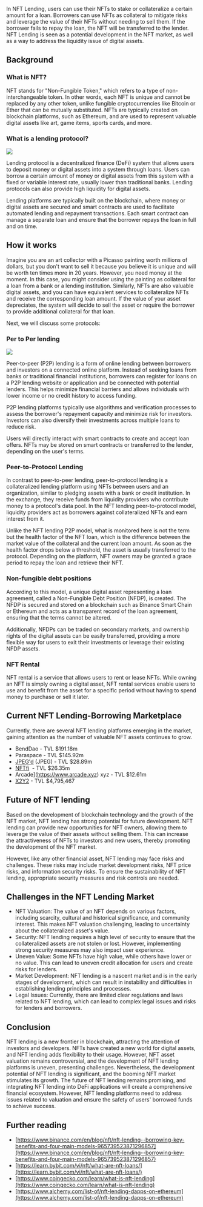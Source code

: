 In NFT Lending, users can use their NFTs to stake or collateralize a certain amount for a loan. Borrowers can use NFTs as collateral to mitigate risks and leverage the value of their NFTs without needing to sell them. If the borrower fails to repay the loan, the NFT will be transferred to the lender. NFT Lending is seen as a potential development in the NFT market, as well as a way to address the liquidity issue of digital assets.

## Background
### What is NFT?
NFT stands for "Non-Fungible Token," which refers to a type of non-interchangeable token. In other words, each NFT is unique and cannot be replaced by any other token, unlike fungible cryptocurrencies like Bitcoin or Ether that can be mutually substituted. NFTs are typically created on blockchain platforms, such as Ethereum, and are used to represent valuable digital assets like art, game items, sports cards, and more.

### What is a lending protocol?

![](_assets/NFT-Lending-1.jpg)

Lending protocol is a decentralized finance (DeFi) system that allows users to deposit money or digital assets into a system through loans. Users can borrow a certain amount of money or digital assets from this system with a fixed or variable interest rate, usually lower than traditional banks. Lending protocols can also provide high liquidity for digital assets.

Lending platforms are typically built on the blockchain, where money or digital assets are secured and smart contracts are used to facilitate automated lending and repayment transactions. Each smart contract can manage a separate loan and ensure that the borrower repays the loan in full and on time.

## How it works
Imagine you are an art collector with a Picasso painting worth millions of dollars, but you don't want to sell it because you believe it is unique and will be worth ten times more in 20 years. However, you need money at the moment. In this case, you might consider using the painting as collateral for a loan from a bank or a lending institution. Similarly, NFTs are also valuable digital assets, and you can have equivalent services to collateralize NFTs and receive the corresponding loan amount. If the value of your asset depreciates, the system will decide to sell the asset or require the borrower to provide additional collateral for that loan.

Next, we will discuss some protocols:

### Per to Per lending

![](_assets/NFT-Lending-2.png)

Peer-to-peer (P2P) lending is a form of online lending between borrowers and investors on a connected online platform. Instead of seeking loans from banks or traditional financial institutions, borrowers can register for loans on a P2P lending website or application and be connected with potential lenders. This helps minimize financial barriers and allows individuals with lower income or no credit history to access funding.

P2P lending platforms typically use algorithms and verification processes to assess the borrower's repayment capacity and minimize risk for investors. Investors can also diversify their investments across multiple loans to reduce risk.

Users will directly interact with smart contracts to create and accept loan offers. NFTs may be stored on smart contracts or transferred to the lender, depending on the user's terms.

### Peer-to-Protocol Lending
In contrast to peer-to-peer lending, peer-to-protocol lending is a collateralized lending platform using NFTs between users and an organization, similar to pledging assets with a bank or credit institution. In the exchange, they receive funds from liquidity providers who contribute money to a protocol's data pool. In the NFT lending peer-to-protocol model, liquidity providers act as borrowers against collateralized NFTs and earn interest from it.

Unlike the NFT lending P2P model, what is monitored here is not the term but the health factor of the NFT loan, which is the difference between the market value of the collateral and the current loan amount. As soon as the health factor drops below a threshold, the asset is usually transferred to the protocol. Depending on the platform, NFT owners may be granted a grace period to repay the loan and retrieve their NFT.

### Non-fungible debt positions

According to this model, a unique digital asset representing a loan agreement, called a Non-Fungible Debt Position (NFDP), is created. The NFDP is secured and stored on a blockchain such as Binance Smart Chain or Ethereum and acts as a transparent record of the loan agreement, ensuring that the terms cannot be altered.

Additionally, NFDPs can be traded on secondary markets, and ownership rights of the digital assets can be easily transferred, providing a more flexible way for users to exit their investments or leverage their existing NFDP assets.

### NFT Rental

NFT rental is a service that allows users to rent or lease NFTs. While owning an NFT is simply owning a digital asset, NFT rental services enable users to use and benefit from the asset for a specific period without having to spend money to purchase or sell it later.

## Current NFT Lending-Borrowing Marketplace
Currently, there are several NFT lending platforms emerging in the market, gaining attention as the number of valuable NFT assets continues to grow.

- BendDao - TVL $191.18m
- Paraspace - TVL $145.92m
- [JPEG'd](https://jpegd.io) (JPEG) - TVL $28.89m
- [NFTfi](https://nftfi.com)  - TVL $26.35m
- Arcade](https://www.arcade.xyz) xyz - TVL $12.61m
- [X2Y2](https://x2y2.io) - TVL $4,795,467

## Future of NFT lending
Based on the development of blockchain technology and the growth of the NFT market, NFT lending has strong potential for future development. NFT lending can provide new opportunities for NFT owners, allowing them to leverage the value of their assets without selling them. This can increase the attractiveness of NFTs to investors and new users, thereby promoting the development of the NFT market.

However, like any other financial asset, NFT lending may face risks and challenges. These risks may include market development risks, NFT price risks, and information security risks. To ensure the sustainability of NFT lending, appropriate security measures and risk controls are needed.

## Challenges in the NFT Lending Market

- NFT Valuation: The value of an NFT depends on various factors, including scarcity, cultural and historical significance, and community interest. This makes NFT valuation challenging, leading to uncertainty about the collateralized asset's value.
- Security: NFT lending requires a high level of security to ensure that the collateralized assets are not stolen or lost. However, implementing strong security measures may also impact user experience.
- Uneven Value: Some NFTs have high value, while others have lower or no value. This can lead to uneven credit allocation for users and create risks for lenders.
- Market Development: NFT lending is a nascent market and is in the early stages of development, which can result in instability and difficulties in establishing lending principles and processes.
- Legal Issues: Currently, there are limited clear regulations and laws related to NFT lending, which can lead to complex legal issues and risks for lenders and borrowers.

## Conclusion

NFT lending is a new frontier in blockchain, attracting the attention of investors and developers. NFTs have created a new world for digital assets, and NFT lending adds flexibility to their usage. However, NFT asset valuation remains controversial, and the development of NFT lending platforms is uneven, presenting challenges. Nevertheless, the development potential of NFT lending is significant, and the booming NFT market stimulates its growth. The future of NFT lending remains promising, and integrating NFT lending into DeFi applications will create a comprehensive financial ecosystem. However, NFT lending platforms need to address issues related to valuation and ensure the safety of users' borrowed funds to achieve success.

## Further reading

- [https://www.binance.com/en/blog/nft/nft-lending--borrowing-key-benefits-and-four-main-models-965739523871296857](https://www.binance.com/en/blog/nft/nft-lending--borrowing-key-benefits-and-four-main-models-965739523871296857)
- [https://learn.bybit.com/vi/nft/what-are-nft-loans/](https://learn.bybit.com/vi/nft/what-are-nft-loans/)
- [https://www.coingecko.com/learn/what-is-nft-lending](https://www.coingecko.com/learn/what-is-nft-lending)
- [https://www.alchemy.com/list-of/nft-lending-dapps-on-ethereum](https://www.alchemy.com/list-of/nft-lending-dapps-on-ethereum)